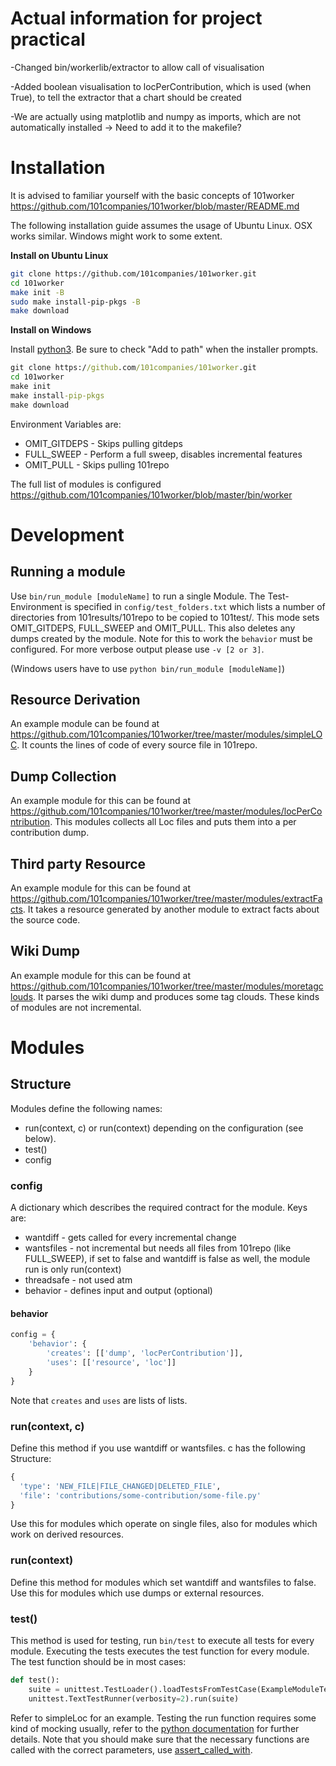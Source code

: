# Actual information for project practical

-Changed bin/workerlib/extractor to allow call of visualisation

-Added boolean visualisation to locPerContribution, which is used (when True), to tell the extractor that
a chart should be created

-We are actually using matplotlib and numpy as imports, which are not automatically installed
-> Need to add it to the makefile?




# Installation

It is advised to familiar yourself with the basic concepts of 101worker
https://github.com/101companies/101worker/blob/master/README.md

The following installation guide assumes the usage of Ubuntu Linux.
OSX works similar.
Windows might work to some extent.

**Install on Ubuntu Linux**

```bash
git clone https://github.com/101companies/101worker.git
cd 101worker
make init -B
sudo make install-pip-pkgs -B
make download
```

**Install on Windows**

Install [python3](https://www.python.org/downloads/release/python-351/). Be sure to check "Add to path" when the installer prompts.

```cmd
git clone https://github.com/101companies/101worker.git
cd 101worker
make init
make install-pip-pkgs
make download
```

Environment Variables are:

* OMIT_GITDEPS - Skips pulling gitdeps
* FULL_SWEEP - Perform a full sweep, disables incremental features
* OMIT_PULL - Skips pulling 101repo

The full list of modules is configured
https://github.com/101companies/101worker/blob/master/bin/worker

# Development

## Running a module
Use `bin/run_module [moduleName]` to run a single Module. The Test-Environment
is specified in `config/test_folders.txt` which lists a number of directories
from 101results/101repo to be copied to 101test/. This mode sets OMIT_GITDEPS,
FULL_SWEEP and OMIT_PULL. This also deletes any dumps created by the module.
Note for this to work the `behavior` must be configured. For more verbose output
please use `-v [2 or 3]`.

(Windows users have to use `python bin/run_module [moduleName]`)

## Resource Derivation

An example module can be found at https://github.com/101companies/101worker/tree/master/modules/simpleLOC.
It counts the lines of code of every source file in 101repo.

## Dump Collection

An example module for this can be found at https://github.com/101companies/101worker/tree/master/modules/locPerContribution. This modules collects all Loc files and puts them into a per contribution dump.

## Third party Resource
An example module for this can be found at
https://github.com/101companies/101worker/tree/master/modules/extractFacts.
It takes a resource generated by another module to extract facts about the
source code.

## Wiki Dump
An example module for this can be found at
https://github.com/101companies/101worker/tree/master/modules/moretagclouds.
It parses the wiki dump and produces some tag clouds. These kinds of modules
are not incremental.

# Modules

## Structure

Modules define the following names:

* run(context, c) or run(context) depending on the configuration (see below).
* test()
* config

### config

A dictionary which describes the required contract for the module. Keys are:
* wantdiff   - gets called for every incremental change
* wantsfiles - not incremental but needs all files from 101repo (like FULL_SWEEP), if set to false and wantdiff is false as well, the module run is only run(context)
* threadsafe - not used atm
* behavior - defines input and output (optional)

#### behavior

```python
config = {
    'behavior': {
        'creates': [['dump', 'locPerContribution']],
        'uses': [['resource', 'loc']]
    }
}
```
Note that `creates` and `uses` are lists of lists.

### run(context, c)

Define this method if you use wantdiff or wantsfiles. c has the following Structure:
```python
{
  'type': 'NEW_FILE|FILE_CHANGED|DELETED_FILE',
  'file': 'contributions/some-contribution/some-file.py'
}
```
Use this for modules which operate on single files, also for modules which work on derived resources.

### run(context)

Define this method for modules which set wantdiff and wantsfiles to false.
Use this for modules which use dumps or external resources.

### test()

This method is used for testing, run `bin/test` to execute all tests for every module. Executing the tests executes the test function for every module. The test function should be in most cases:

```python
def test():
    suite = unittest.TestLoader().loadTestsFromTestCase(ExampleModuleTest)
    unittest.TextTestRunner(verbosity=2).run(suite)
```

Refer to simpleLoc for an example. Testing the run function requires some kind of mocking usually, refer to the [python documentation](https://docs.python.org/3/library/unittest.mock.html) for further details. Note that you should make sure that the necessary functions are called with the correct parameters, use [assert_called_with](https://docs.python.org/3/library/unittest.mock.html#unittest.mock.Mock.assert_called_with).
